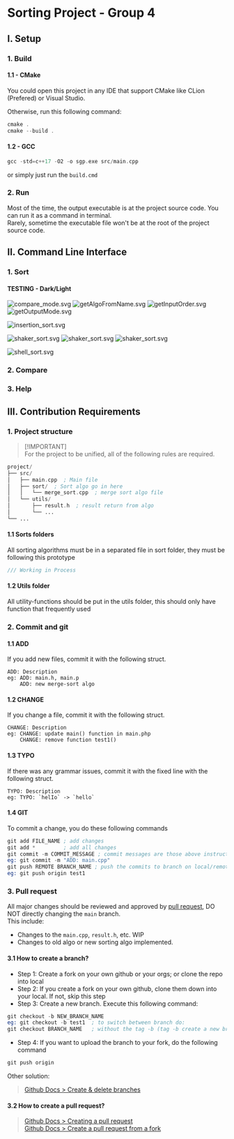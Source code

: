 # Sorting Project - Group 4
## I. Setup
### 1. Build
#### 1.1 - CMake
You could open this project in any IDE that support CMake like CLion (Prefered) or Visual Studio. 

Otherwise, run this following command:
```asm
cmake .
cmake --build .
```
#### 1.2 - GCC
```asm
gcc -std=c++17 -O2 -o sgp.exe src/main.cpp
```
or simply just run the `build.cmd`
### 2. Run
Most of the time, the output executable is at the project source code. You can run it as a command in terminal.<br>
Rarely, sometime the executable file won't be at the root of the project source code.
## II. Command Line Interface
### 1. Sort

#### TESTING - Dark/Light

![compare_mode.svg](asset/command/compare_mode.svg)
![getAlgoFromName.svg](asset/command/getAlgoFromName.svg)
![getInputOrder.svg](asset/command/getInputOrder.svg)
![getOutputMode.svg](asset/command/getOutputMode.svg)

![insertion_sort.svg](asset/sort/insertion_sort.svg)


![shaker_sort.svg](asset/sort/shaker_sort.svg)
![shaker_sort.svg](asset/sort/shaker_sort_2.svg)
![shaker_sort.svg](asset/sort/shaker_sort_3.svg)


![shell_sort.svg](asset/sort/shell_sort.svg)

### 2. Compare
### 3. Help
## III. Contribution Requirements
### 1. Project structure
> [!IMPORTANT]<br>
> For the project to be unified, all of the following rules are required.
```asm
project/
├── src/
│   ├── main.cpp  ; Main file
│   ├── sort/  ; Sort algo go in here
│   │   └── merge_sort.cpp  ; merge sort algo file
│   └── utils/
│       ├── result.h  ; result return from algo
│       └── ...
└── ...
```
#### 1.1 Sorts folders
All sorting algorithms must be in a separated file in sort folder, they must be following this prototype
```c++
/// Working in Process
```
#### 1.2 Utils folder
All utility-functions should be put in the utils folder, this should only have function that frequently used
#### 
### 2. Commit and git
#### 1.1 ADD
If you add new files, commit it with the following struct.
```
ADD: Description 
eg: ADD: main.h, main.p
    ADD: new merge-sort algo
```
#### 1.2 CHANGE
If you change a file, commit it with the following struct.
```
CHANGE: Description
eg: CHANGE: update main() function in main.php
    CHANGE: remove function test1()
```
#### 1.3 TYPO
If there was any grammar issues, commit it with the fixed line with the following struct.
```
TYPO: Description
eg: TYPO: `helIo` -> `hello`
```
#### 1.4 GIT
To commit a change, you do these following commands
```asm
git add FILE_NAME ; add changes
git add *         ; add all changes
git commit -m COMMIT_MESSAGE ; commit messages are those above instructions
eg: git commit -m "ADD: main.cpp"
git push REMOTE BRANCH_NAME ; push the commits to branch on local/remote/origin
eg: git push origin test1
```

### 3. Pull request
All major changes should be reviewed and approved by [pull request](https://github.com/fit-k23/sorting_group_project/pulls), DO NOT directly changing the `main` branch.<br>
This include:
- Changes to the `main.cpp`, `result.h`, etc. WIP
- Changes to old algo or new sorting algo implemented.
#### 3.1 How to create a branch?
- Step 1: Create a fork on your own github or your orgs; or clone the repo into local
- Step 2: If you create a fork on your own github, clone them down into your local. If not, skip this step
- Step 3: Create a new branch. Execute this following command:
```asm
git checkout -b NEW_BRANCH_NAME
eg: git checkout -b test1  ; to switch between branch do:
git checkout BRANCH_NAME   ; without the tag -b (tag -b create a new branch if not existed!)
```
- Step 4: If you want to upload the branch to your fork, do the following command
```asm
git push origin
```
Other solution:

[//]: # (<div class="highlight highlight-html"><pre>)

[//]: # (<a href="https://google.com">)

[//]: # (Hello world</a>)

[//]: # (</pre></div>)

[//]: # ()
[//]: # (<pre lang="cpp">)

[//]: # (#include <<b>iostream></b>)

[//]: # (using namespace std;)

[//]: # ()
[//]: # (int main&#40;&#41; {)

[//]: # (    return 0;)

[//]: # (})

[//]: # (</pre>)

[//]: # ()
[//]: # (```cpp)

[//]: # (#include <iostream>)

[//]: # (using namespace std;)

[//]: # ()
[//]: # (int main&#40;&#41; {)

[//]: # (    return 0;)

[//]: # (})

[//]: # (```)

[//]: # ()
[//]: # (<pre lang="asm" hidden="until-found">)

[//]: # (git commmit -m "hello")

[//]: # (<a href="https://google.com">)

[//]: # (Hello worldaa</a>)

[//]: # (</pre></div>)

> [Github Docs > Create & delete branches](https://docs.github.com/en/pull-requests/collaborating-with-pull-requests/proposing-changes-to-your-work-with-pull-requests/creating-and-deleting-branches-within-your-repository)
#### 3.2 How to create a pull request?
> [Github Docs > Creating a pull request](https://docs.github.com/en/pull-requests/collaborating-with-pull-requests/proposing-changes-to-your-work-with-pull-requests/creating-a-pull-request?platform=windows&tool=webui)<br>
> [Github Docs > Create a pull request from a fork](https://docs.github.com/en/pull-requests/collaborating-with-pull-requests/proposing-changes-to-your-work-with-pull-requests/creating-a-pull-request-from-a-fork)